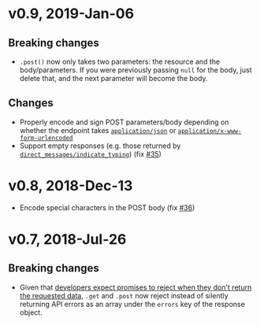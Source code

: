 # v0.9, 2019-Jan-06

## Breaking changes

- `.post()` now only takes two parameters: the resource and the body/parameters. If you were previously passing `null` for the body, just delete that, and the next parameter will become the body.

## Changes

- Properly encode and sign POST parameters/body depending on whether the endpoint takes [`application/json`](https://developer.twitter.com/en/docs/direct-messages/sending-and-receiving/api-reference/new-event) or [`application/x-www-form-urlencoded`](https://developer.twitter.com/en/docs/basics/authentication/guides/creating-a-signature)
- Support empty responses (e.g. those returned by [`direct_messages/indicate_typing`](https://developer.twitter.com/en/docs/direct-messages/typing-indicator-and-read-receipts/api-reference/new-typing-indicator)) (fix [#35](https://github.com/draftbit/twitter-lite/issues/35))

# v0.8, 2018-Dec-13

- Encode special characters in the POST body (fix [#36](https://github.com/draftbit/twitter-lite/issues/36))

# v0.7, 2018-Jul-26

## Breaking changes

- Given that [developers expect promises to reject when they don't return the requested data](https://github.com/ttezel/twit/issues/256), `.get` and `.post` now reject instead of silently returning API errors as an array under the `errors` key of the response object.
